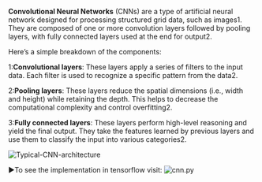 **Convolutional Neural Networks** (CNNs) are a type of artificial neural network designed for processing structured grid data, such as images1. They are composed of one or more convolution layers followed by pooling layers, with fully connected layers used at the end for output2.

Here’s a simple breakdown of the components:

1:**Convolutional layers**: These layers apply a series of filters to the input data. Each filter is used to recognize a specific pattern from the data2.

2:**Pooling layers**: These layers reduce the spatial dimensions (i.e., width and height) while retaining the depth. This helps to decrease the computational complexity and control overfitting2.

3:**Fully connected layers**: These layers perform high-level reasoning and yield the final output. They take the features learned by previous layers and use them to classify the input into various categories2.

![Typical-CNN-architecture](https://github.com/Aryan-Jadon18/M-L-notes/assets/95238912/0440d153-2bd9-4adc-9eb3-9846126d5950)

▶️To see the implementation in tensorflow visit: ![cnn.py]()

